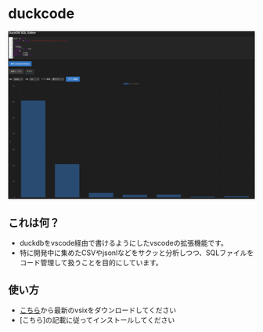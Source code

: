 # duckcode

![duckcode](image.png)

## これは何？

- duckdbをvscode経由で書けるようにしたvscodeの拡張機能です。
- 特に開発中に集めたCSVやjsonlなどをサクッと分析しつつ、SQLファイルをコード管理して扱うことを目的にしています。


## 使い方

- [こちら](https://github.com/marufeuille/duckcode/releases)から最新のvsixをダウンロードしてください
- [こちら]の記載に従ってインストールしてください
